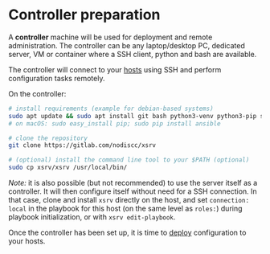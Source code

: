 # Controller preparation

A **controller** machine will be used for deployment and remote administration.
The controller can be any laptop/desktop PC, dedicated server, VM or container where a SSH client, python and bash are available.

The controller will connect to your [hosts](server-preparation.md) using SSH and perform configuration tasks remotely.

On the controller:


```bash
# install requirements (example for debian-based systems)
sudo apt update && sudo apt install git bash python3-venv python3-pip ssh pwgen
# on macOS: sudo easy_install pip; sudo pip install ansible

# clone the repository
git clone https://gitlab.com/nodiscc/xsrv

# (optional) install the command line tool to your $PATH (optional)
sudo cp xsrv/xsrv /usr/local/bin/
```

_Note:_ it is also possible (but not recommended) to use the server itself as a controller. It will then configure itself without need for a SSH connection.
In that case, clone and install `xsrv` directly on the host, and set `connection: local` in the playbook for this host (on the same level as `roles:`) during playbook initialization, or with `xsrv edit-playbook`.

Once the controller has been set up, it is time to [deploy](first-deployment.md) configuration to your hosts.
